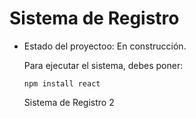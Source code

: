<h1> Sistema de Registro</h1>

- Estado del proyectoo: En construcción.

  Para ejecutar el sistema, debes poner:

  ```npm install react```

  Sistema de Registro 2
